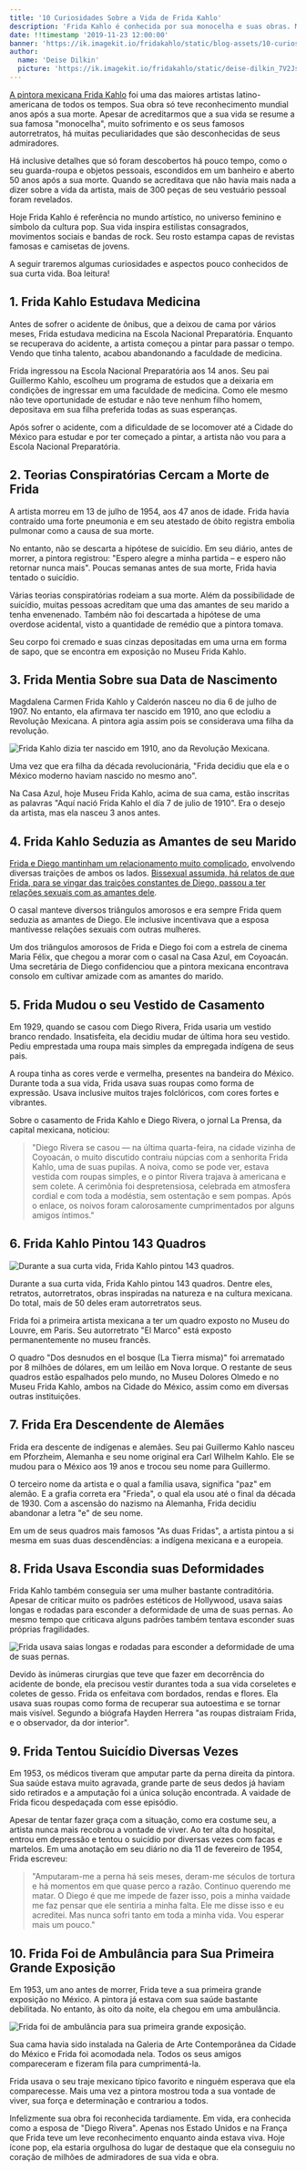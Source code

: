 ```yaml
---
title: '10 Curiosidades Sobre a Vida de Frida Kahlo'
description: 'Frida Kahlo é conhecida por sua monocelha e suas obras. Mas a sua vida conturbada também contém peculiaridades intrigantes.'
date: !!timestamp '2019-11-23 12:00:00'
banner: 'https://ik.imagekit.io/fridakahlo/static/blog-assets/10-curiosidades-sobre-a-vida-de-frida-kahlo/10-curiosidades-sobre-a-vida-de-frida-kahlo_ChIixtkrx.jpg'
author:
  name: 'Deise Dilkin'
  picture: 'https://ik.imagekit.io/fridakahlo/static/deise-dilkin_7V2JsjZhA.jpg'
---
```


[A pintora mexicana Frida Kahlo](https://fridakahlo.com.br/quem-foi-frida-kahlo/quem-foi-frida-kahlo-a-revolucionaria-pintora-mexicana) foi uma das maiores artistas latino-americana de todos os tempos. Sua obra só teve reconhecimento mundial anos após a sua morte. Apesar de acreditarmos que a sua vida se resume a sua famosa "monocelha", muito sofrimento e os seus famosos autorretratos, há muitas peculiaridades que são desconhecidas de seus admiradores.

Há inclusive detalhes que só foram descobertos há pouco tempo, como o seu guarda-roupa e objetos pessoais, escondidos em um banheiro e aberto 50 anos após a sua morte. Quando se acreditava que não havia mais nada a dizer sobre a vida da artista, mais de 300 peças de seu vestuário pessoal foram revelados.

Hoje Frida Kahlo é referência no mundo artístico, no universo feminino e símbolo da cultura pop. Sua vida inspira estilistas consagrados, movimentos sociais e bandas de rock. Seu rosto estampa capas de revistas famosas e camisetas de jovens.

A seguir traremos algumas curiosidades e aspectos pouco conhecidos de sua curta vida. Boa leitura!

## 1. Frida Kahlo Estudava Medicina

Antes de sofrer o acidente de ônibus, que a deixou de cama por vários meses, Frida estudava medicina na Escola Nacional Preparatória. Enquanto se recuperava do acidente, a artista começou a pintar para passar o tempo. Vendo que tinha talento, acabou abandonando a faculdade de medicina.

Frida ingressou na Escola Nacional Preparatória aos 14 anos. Seu pai Guillermo Kahlo, escolheu um programa de estudos que a deixaria em condições de ingressar em uma faculdade de medicina. Como ele mesmo não teve oportunidade de estudar e não teve nenhum filho homem, depositava em sua filha preferida todas as suas esperanças.

Após sofrer o acidente, com a dificuldade de se locomover até a Cidade do México para estudar e por ter começado a pintar, a artista não vou para a Escola Nacional Preparatória.

## 2. Teorias Conspiratórias Cercam a Morte de Frida

A artista morreu em 13 de julho de 1954, aos 47 anos de idade. Frida havia contraído uma forte pneumonia e em seu atestado de óbito registra embolia pulmonar como a causa de sua morte.

No entanto, não se descarta a hipótese de suicídio. Em seu diário, antes de morrer, a pintora registrou: "Espero alegre a minha partida – e espero não retornar nunca mais". Poucas semanas antes de sua morte, Frida havia tentado o suicídio.

Várias teorias conspiratórias rodeiam a sua morte. Além da possibilidade de suicídio, muitas pessoas acreditam que uma das amantes de seu marido a tenha envenenado. Também não foi descartada a hipótese de uma overdose acidental, visto a quantidade de remédio que a pintora tomava.

Seu corpo foi cremado e suas cinzas depositadas em uma urna em forma de sapo, que se encontra em exposição no Museu Frida Kahlo.

## 3. Frida Mentia Sobre sua Data de Nascimento

Magdalena Carmen Frida Kahlo y Calderón nasceu no dia 6 de julho de 1907. No entanto, ela afirmava ter nascido em 1910, ano que eclodiu a Revolução Mexicana. A pintora agia assim pois se considerava uma filha da revolução.

![Frida Kahlo dizia ter nascido em 1910, ano da Revolução Mexicana.](https://ik.imagekit.io/fridakahlo/static/blog-assets/10-curiosidades-sobre-a-vida-de-frida-kahlo/revolucao-mexicana_HDVv84yhRv.jpeg)

Uma vez que era filha da década revolucionária, "Frida decidiu que ela e o México moderno haviam nascido no mesmo ano".

Na Casa Azul, hoje Museu Frida Kahlo, acima de sua cama, estão inscritas as palavras "Aquí nació Frida Kahlo el día 7 de julio de 1910". Era o desejo da artista, mas ela nasceu 3 anos antes.

## 4. Frida Kahlo Seduzia as Amantes de seu Marido

[Frida e Diego mantinham um relacionamento muito complicado](https://fridakahlo.com.br/quem-foi-frida-kahlo/frida-kahlo-e-diego-rivera-uma-torrida-historia-de-amor), envolvendo diversas traições de ambos os lados. [Bissexual assumida, há relatos de que Frida, para se vingar das traições constantes de Diego, passou a ter relações sexuais com as amantes dele](https://fridakahlo.com.br/quem-foi-frida-kahlo/os-outros-amores-da-vida-de-frida-kahlo).

O casal manteve diversos triângulos amorosos e era sempre Frida quem seduzia as amantes de Diego. Ele inclusive incentivava que a esposa mantivesse relações sexuais com outras mulheres.

Um dos triângulos amorosos de Frida e Diego foi com a estrela de cinema Maria Félix, que chegou a morar com o casal na Casa Azul, em Coyoacán. Uma secretária de Diego confidenciou que a pintora mexicana encontrava consolo em cultivar amizade com as amantes do marido.

## 5. Frida Mudou o seu Vestido de Casamento

Em 1929, quando se casou com Diego Rivera, Frida usaria um vestido branco rendado. Insatisfeita, ela decidiu mudar de última hora seu vestido. Pediu emprestada uma roupa mais simples da empregada indígena de seus pais.

A roupa tinha as cores verde e vermelha, presentes na bandeira do México. Durante toda a sua vida, Frida usava suas roupas como forma de expressão. Usava inclusive muitos trajes folclóricos, com cores fortes e vibrantes.

Sobre o casamento de Frida Kahlo e Diego Rivera, o jornal La Prensa, da capital mexicana, noticiou:

> "Diego Rivera se casou — na última quarta-feira, na cidade vizinha de Coyoacán, o muito discutido contraiu núpcias com a senhorita Frida Kahlo, uma de suas pupilas. A noiva, como se pode ver, estava vestida com roupas simples, e o pintor Rivera trajava à americana e sem colete. A cerimônia foi despretensiosa, celebrada em atmosfera cordial e com toda a modéstia, sem ostentação e sem pompas. Após o enlace, os noivos foram calorosamente cumprimentados por alguns amigos íntimos."

## 6. Frida Kahlo Pintou 143 Quadros

![Durante a sua curta vida, Frida Kahlo pintou 143 quadros.](https://ik.imagekit.io/fridakahlo/static/blog-assets/10-curiosidades-sobre-a-vida-de-frida-kahlo/frida-kahlo-pintou-143-quadros_-NBGv8bB_.jpg)

Durante a sua curta vida, Frida Kahlo pintou 143 quadros. Dentre eles, retratos, autorretratos, obras inspiradas na natureza e na cultura mexicana. Do total, mais de 50 deles eram autorretratos seus.

Frida foi a primeira artista mexicana a ter um quadro exposto no Museu do Louvre, em Paris. Seu autorretrato "El Marco" está exposto permanentemente no museu francês.

O quadro "Dos desnudos en el bosque (La Tierra misma)" foi arrematado por 8 milhões de dólares, em um leilão em Nova Iorque. O restante de seus quadros estão espalhados pelo mundo, no Museu Dolores Olmedo e no Museu Frida Kahlo, ambos na Cidade do México, assim como em diversas outras instituições.

## 7. Frida Era Descendente de Alemães

Frida era descente de indígenas e alemães. Seu pai Guillermo Kahlo nasceu em Pforzheim, Alemanha e seu nome original era Carl Wilhelm Kahlo. Ele se mudou para o México aos 19 anos e trocou seu nome para Guillermo.

O terceiro nome da artista e o qual a família usava, significa "paz" em alemão. E a grafia correta era "Frieda", o qual ela usou até o final da década de 1930. Com a ascensão do nazismo na Alemanha, Frida decidiu abandonar a letra "e" de seu nome.

Em um de seus quadros mais famosos "As duas Fridas", a artista pintou a si mesma em suas duas descendências: a indígena mexicana e a europeia.

## 8. Frida Usava Escondia suas Deformidades

Frida Kahlo também conseguia ser uma mulher bastante contraditória. Apesar de criticar muito os padrões estéticos de Hollywood, usava saias longas e rodadas para esconder a deformidade de uma de suas pernas. Ao mesmo tempo que criticava alguns padrões também tentava esconder suas próprias fragilidades.

![Frida usava saias longas e rodadas para esconder a deformidade de uma de suas pernas.](https://ik.imagekit.io/fridakahlo/static/blog-assets/10-curiosidades-sobre-a-vida-de-frida-kahlo/frida-escondia-suas-deformidades_9X96MAytw.jpg)

Devido às inúmeras cirurgias que teve que fazer em decorrência do acidente de bonde, ela precisou vestir durantes toda a sua vida corseletes e coletes de gesso. Frida os enfeitava com bordados, rendas e flores. Ela usava suas roupas como forma de recuperar sua autoestima e se tornar mais visível. Segundo a biógrafa Hayden Herrera "as roupas distraiam Frida, e o observador, da dor interior".

## 9. Frida Tentou Suicídio Diversas Vezes

Em 1953, os médicos tiveram que amputar parte da perna direita da pintora. Sua saúde estava muito agravada, grande parte de seus dedos já haviam sido retirados e a amputação foi a única solução encontrada. A vaidade de Frida ficou despedaçada com esse episódio.

Apesar de tentar fazer graça com a situação, como era costume seu, a artista nunca mais recobrou a vontade de viver. Ao ter alta do hospital, entrou em depressão e tentou o suicídio por diversas vezes com facas e martelos. Em uma anotação em seu diário no dia 11 de fevereiro de 1954, Frida escreveu:

> "Amputaram-me a perna há seis meses, deram-me séculos de tortura e há momentos em que quase perco a razão.
> Continuo querendo me matar. O Diego é que me impede de fazer isso, pois a minha vaidade me faz pensar que ele sentiria a minha falta. Ele me disse isso e eu acreditei. Mas nunca sofri tanto em toda a minha vida. Vou esperar mais um pouco."

## 10. Frida Foi de Ambulância para Sua Primeira Grande Exposição

Em 1953, um ano antes de morrer, Frida teve a sua primeira grande exposição no México. A pintora já estava com sua saúde bastante debilitada. No entanto, às oito da noite, ela chegou em uma ambulância.

![Frida foi de ambulância para sua primeira grande exposição.](https://ik.imagekit.io/fridakahlo/static/blog-assets/10-curiosidades-sobre-a-vida-de-frida-kahlo/frida-foi-de-ambulancia-para-sua-primeira-exposicao_OAaPpJ76u.jpg)

Sua cama havia sido instalada na Galeria de Arte Contemporânea da Cidade do México e Frida foi acomodada nela. Todos os seus amigos compareceram e fizeram fila para cumprimentá-la.

Frida usava o seu traje mexicano típico favorito e ninguém esperava que ela comparecesse. Mais uma vez a pintora mostrou toda a sua vontade de viver, sua força e determinação e contrariou a todos.

Infelizmente sua obra foi reconhecida tardiamente. Em vida, era conhecida como a esposa de "Diego Rivera". Apenas nos Estado Unidos e na França que Frida teve um leve reconhecimento enquanto ainda estava viva. Hoje ícone pop, ela estaria orgulhosa do lugar de destaque que ela conseguiu no coração de milhões de admiradores de sua vida e obra.
